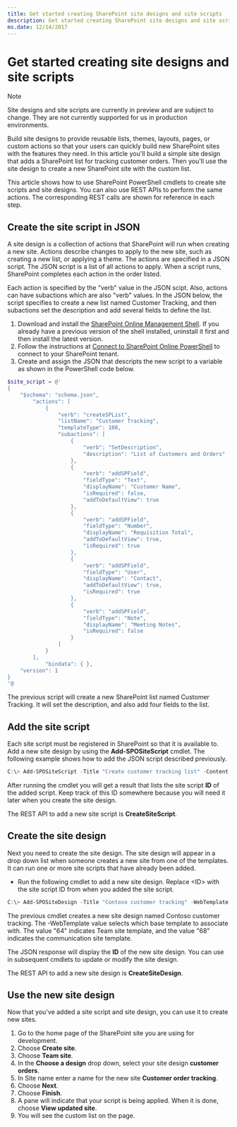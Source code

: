 ```yaml
---
title: Get started creating SharePoint site designs and site scripts
description: Get started creating SharePoint site designs and site scripts for users to create their own sites from.
ms.date: 12/14/2017
---
```


# Get started creating site designs and site scripts

> [!NOTE]
> Site designs and site scripts are currently in preview and are subject to change. They are not currently supported for us in production environments.

Build site designs to provide reusable lists, themes, layouts, pages, or custom actions so that your users can quickly build new SharePoint sites with the features they need. In this article you'll build a simple site design that adds a SharePoint list for tracking customer orders. Then you'll use the site design to create a new SharePoint site with the custom list.

This article shows how to use SharePoint PowerShell cmdlets to create site scripts and site designs. You can also use REST APIs to perform the same actions. The corresponding REST calls are shown for reference in each step.

## Create the site script in JSON

A site design is a collection of actions that SharePoint will run when creating a new site. Actions describe changes to apply to the new site, such as creating a new list, or applying a theme. The actions are specified in a JSON script. The JSON script is a list of all actions to apply. When a script runs, SharePoint completes each action in the order listed.

Each action is specified by the "verb" value in the JSON scipt. Also, actions can have subactions which are also "verb" values. In the JSON below, the script specifies to create a new list named Customer Tracking, and then subactions set the description and add several fields to define the list.

1. Download and install the [SharePoint Online Management Shell](https://www.microsoft.com/en-us/download/details.aspx?id=35588). If you already have a previous version of the shell installed, uninstall it first and then install the latest version.
1. Follow the instructions at [Connect to SharePoint Online PowerShell](https://technet.microsoft.com/en-us/library/fp161372.aspx) to connect to your SharePoint tenant.
1. Create and assign the JSON that descripts the new script to a variable as shown in the PowerShell code below.

```powershell
$site_script = @'
{
    "$schema": "schema.json",
        "actions": [
            {
                "verb": "createSPList",
                "listName": "Customer Tracking",
                "templateType": 100,
                "subactions": [
                    {
                        "verb": "SetDescription",
                        "description": "List of Customers and Orders"
                    },
                    {
                        "verb": "addSPField",
                        "fieldType": "Text",
                        "displayName": "Customer Name",
                        "isRequired": false,
                        "addToDefaultView": true
                    },
                    {
                        "verb": "addSPField",
                        "fieldType": "Number",
                        "displayName": "Requisition Total",
                        "addToDefaultView": true,
                        "isRequired": true
                    },
                    {
                        "verb": "addSPField",
                        "fieldType": "User",
                        "displayName": "Contact",
                        "addToDefaultView": true,
                        "isRequired": true
                    },
                    {
                        "verb": "addSPField",
                        "fieldType": "Note",
                        "displayName": "Meeting Notes",
                        "isRequired": false
                    }
                ]
            }
        ],
            "bindata": { },
    "version": 1
}
'@
```

The previous script will create a new SharePoint list named Customer Tracking. It will set the description, and also add four fields to the list.

## Add the site script

Each site script must be registered in SharePoint so that it is available to. Add a new site design by using the **Add-SPOSiteScript** cmdlet. The following example shows how to add the JSON script described previously.

```powershell
C:\> Add-SPOSiteScript -Title "Create customer tracking list" -Content $site_script -Description "Creates list for tracking customer contact information"
```

After running the cmdlet you will get a result that lists the site script **ID** of the added script. Keep track of this ID somewhere because you will need it later when you create the site design.

The REST API to add a new site script is **CreateSiteScript**.

## Create the site design

Next you need to create the site design. The site design will appear in a drop down list when someone creates a new site from one of the templates. It can run one or more site scripts that have already been added.

- Run the following cmdlet to add a new site design. Replace \<ID\> with the site script ID from when you added the site script.

```powershell
C:\> Add-SPOSiteDesign -Title "Contoso customer tracking" -WebTemplate "64" -SiteScripts "<ID>" -Description "Tracks key customer data in a list"
```

The previous cmdlet creates a new site design named Contoso customer tracking. The -WebTemplate value selects which base template to associate with. The value "64" indicates Team site template, and the value "68" indicates the communication site template.

The JSON response will display the **ID** of the new site design. You can use in subsequent cmdlets to update or modify the site design.

The REST API to add a new site design is **CreateSiteDesign**.

## Use the new site design

Now that you've added a site script and site design, you can use it to create new sites.

1. Go to the home page of the SharePoint site you are using for development.
1. Choose **Create site**.
1. Choose **Team site**.
1. In the **Choose a design** drop down, select your site design **customer orders**.
1. In Site name enter a name for the new site **Customer order tracking**.
1. Choose **Next**.
1. Choose **Finish**.
1. A pane will indicate that your script is being applied. When it is done, choose **View updated site**.
1. You will see the custom list on the page.
